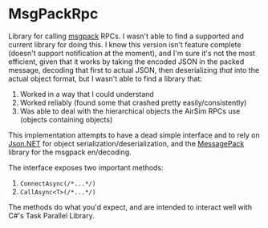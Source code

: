 # MsgPackRpc

Library for calling [msgpack](https://msgpack.org/) RPCs. I wasn't able to find a supported and current library for doing this. I know this version isn't feature complete (doesn't support notification at the moment), and I'm sure it's not the most efficient, given that it works by taking the encoded JSON in the packed message, decoding that first to actual JSON, then deserializing _that_ into the actual object format, but I wasn't able to find a library that:

 1. Worked in a way that I could understand
 2. Worked reliably (found some that crashed pretty easily/consistently)
 3. Was able to deal with the hierarchical objects the AirSim RPCs use (objects containing objects)

This implementation attempts to have a dead simple interface and to rely on [Json.NET](https://www.newtonsoft.com/json) for object serialization/deserialization, and the [MessagePack
](https://github.com/neuecc/MessagePack-CSharp) library for the msgpack en/decoding.

The interface exposes two important methods:

 1. `ConnectAsync(/*...*/)`
 2. `CallAsync<T>(/*...*/)`

The methods do what you'd expect, and are intended to interact well with C#'s Task Parallel Library.
